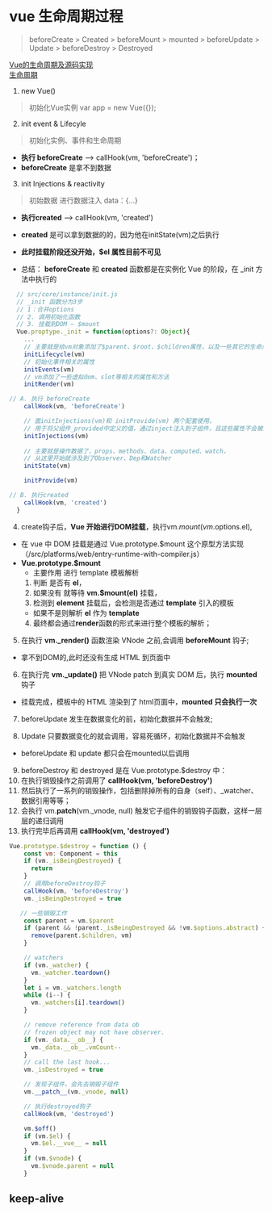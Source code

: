 # vue 生命周期过程
> beforeCreate > Created > beforeMount > mounted > beforeUpdate > Update > beforeDestroy > Destroyed

[Vue的生命周期及源码实现](https://blog.csdn.net/u011068996/article/details/80970284)     
[生命周期](https://blog.csdn.net/haochangdi123/article/details/80943829)     

1. new Vue()    
> 初始化Vue实例 var app = new Vue({}); 


2. init event & Lifecyle  
> 初始化实例、事件和生命周期
  - **执行 beforeCreate** --> callHook(vm, 'beforeCreate')；
  - **beforeCreate** 是拿不到数据


3. init Injections & reactivity
> 初始数据 进行数据注入 data：{...}
  - **执行created** --> callHook(vm, 'created')
  - **created** 是可以拿到数据的的，因为他在initState(vm)之后执行
  - **此时挂载阶段还没开始，$el 属性目前不可见**

- 总结： **beforeCreate** 和 **created** 函数都是在实例化 Vue 的阶段，在 _init 方法中执行的

```js
  // src/core/instance/init.js
  // _init 函数分为3步
  // 1：合并options
  // 2. 调用初始化函数
  // 3. 挂载到DOM — $mount
  Vue.proptype._init = function(options?: Object){
    ...
    // 主要就是给vm对象添加了$parent、$root、$children属性，以及一些其它的生命周期相关的标识。
    initLifecycle(vm)
    // 初始化事件相关的属性
    initEvents(vm)
    // vm添加了一些虚拟dom、slot等相关的属性和方法
    initRender(vm)

// A. 执行 beforeCreate
    callHook(vm, 'beforeCreate')   

    // 面initInjections(vm)和 initProvide(vm) 两个配套使用，
    // 用于将父组件_provided中定义的值，通过inject注入到子组件，且这些属性不会被观察
    initInjections(vm) 
    
    // 主要就是操作数据了，props、methods、data、computed、watch，
    // 从这里开始就涉及到了Observer、Dep和Watcher
    initState(vm)

    initProvide(vm) 

// B. 执行created
    callHook(vm, 'created')
  }
```

4. create钩子后，**Vue 开始进行DOM挂载**，执行vm.$mount(vm.$options.el), 
  - 在 vue 中 DOM 挂载是通过 Vue.prototype.$mount 这个原型方法实现（/src/platforms/web/entry-runtime-with-compiler.js）
  - **Vue.prototype.$mount**
    - 主要作用 进行 template 模板解析
    1. 判断 是否有 **el**，
    2. 如果没有 就等待 **vm.$mount(el)** 挂载，
    3. 检测到 **element** 挂载后，会检测是否通过 **template** 引入的模板
      - 如果不是则解析 **el** 作为 **template**
    4. 最终都会通过**render**函数的形式来进行整个模板的解析；

5. 在执行 **vm._render()** 函数渲染 VNode 之前,会调用 **beforeMount** 钩子;
  - 拿不到DOM的,此时还没有生成 HTML 到页面中

6. 在执行完 **vm._update()** 把 VNode patch 到真实 DOM 后，执行 **mounted** 钩子
  - 挂载完成，模板中的 HTML 渲染到了 html页面中，**mounted 只会执行一次**

7. beforeUpdate 发生在数据变化的前，初始化数据并不会触发;

8. Update 只要数据变化的就会调用，容易死循环，初始化数据并不会触发

- beforeUpdate 和 update 都只会在mounted以后调用

9. beforeDestroy 和 destroyed 是在 Vue.prototype.$destroy 中：
  1. 在执行销毁操作之前调用了 **callHook(vm, 'beforeDestroy')**
  2. 然后执行了一系列的销毁操作，包括删除掉所有的自身（self）、_watcher、数据引用等等；
  3. 会执行 vm.__patch__(vm._vnode, null) 触发它子组件的销毁钩子函数，这样一层层的递归调用
  4. 执行完毕后再调用 **callHook(vm, 'destroyed')**

```js
Vue.prototype.$destroy = function () {
    const vm: Component = this
    if (vm._isBeingDestroyed) {
      return
    }
    // 调用beforeDestroy钩子
    callHook(vm, 'beforeDestroy')
    vm._isBeingDestroyed = true

   // 一些销毁工作
    const parent = vm.$parent
    if (parent && !parent._isBeingDestroyed && !vm.$options.abstract) {
      remove(parent.$children, vm)
    }

    // watchers
    if (vm._watcher) {
      vm._watcher.teardown()
    }
    let i = vm._watchers.length
    while (i--) {
      vm._watchers[i].teardown()
    }

    // remove reference from data ob
    // frozen object may not have observer.
    if (vm._data.__ob__) {
      vm._data.__ob__.vmCount--
    }
    // call the last hook...
    vm._isDestroyed = true

    // 发现子组件，会先去销毁子组件
    vm.__patch__(vm._vnode, null)

    // 执行destroyed钩子
    callHook(vm, 'destroyed')

    vm.$off()
    if (vm.$el) {
      vm.$el.__vue__ = null
    }
    if (vm.$vnode) {
      vm.$vnode.parent = null
    }
```

## keep-alive
